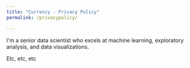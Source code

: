```yaml
---
title: "Currency - Privacy Policy"
permalink: /privacypolicy/

---
```


I'm a senior data scientist who excels at machine learning, exploratory analysis, and data visualizations.

Etc, etc, etc
